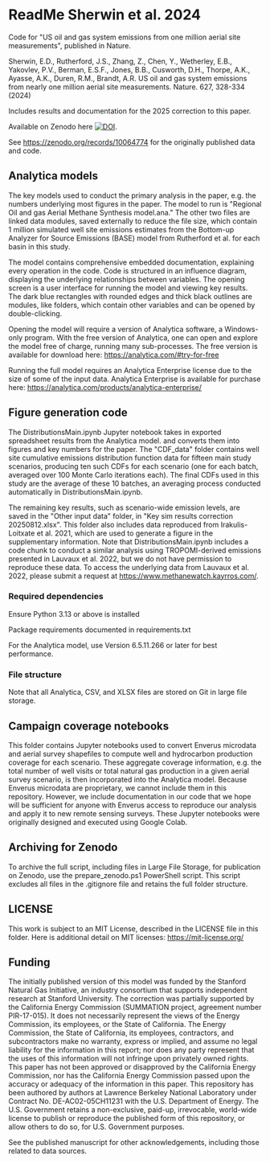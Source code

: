 # ReadMe Sherwin et al. 2024
Code for "US oil and gas system emissions from one million aerial site measurements", published in Nature.

Sherwin, E.D., Rutherford, J.S., Zhang, Z., Chen, Y., Wetherley, E.B., Yakovlev, P.V., Berman, E.S.F.,  Jones, B.B., Cusworth, D.H., Thorpe, A.K., Ayasse, A.K., Duren, R.M., Brandt, A.R. US oil and gas system emissions from nearly  one million aerial site measurements. Nature. 627, 328-334 (2024)

Includes results and documentation for the 2025 correction to this paper.

Available on Zenodo here [![DOI](https://zenodo.org/badge/681375064.svg)](https://doi.org/10.5281/zenodo.10064773).

See https://zenodo.org/records/10064774 for the originally published data and code.

## Analytica models
The key models used to conduct the primary analysis in the paper, e.g. the numbers underlying most figures in the paper.
The model to run is "Regional Oil and gas Aerial Methane Synthesis model.ana."
The other two files are linked data modules, saved externally to reduce the file size, which contain 1 million simulated well site emissions estimates from the Bottom-up Analyzer for Source Emissions (BASE) model from Rutherford et al. for each basin in this study.

The model contains comprehensive embedded documentation, explaining every operation in the code.
Code is structured in an influence diagram, displaying the underlying relationships between variables.
The opening screen is a user interface for running the model and viewing key results.
The dark blue rectangles with rounded edges and thick black outlines are modules, like folders, which contain other variables and can be opened by double-clicking.

Opening the model will require a version of Analytica software, a Windows-only program.
With the free version of Analytica, one can open and explore the model free of charge, running many sub-processes.
The free version is available for download here: https://analytica.com/#try-for-free

Running the full model requires an Analytica Enterprise license due to the size of some of the input data.
Analytica Enterprise is available for purchase here: https://analytica.com/products/analytica-enterprise/

## Figure generation code
The DistributionsMain.ipynb Jupyter notebook takes in exported spreadsheet results from the Analytica model. and converts them into figures and key numbers for the paper.
The "CDF_data" folder contains well site cumulative emissions distribution function data for fifteen main study scenarios, producing ten such CDFs for each scenario (one for each batch, averaged over 100 Monte Carlo iterations each).
The final CDFs used in this study are the average of these 10 batches, an averaging process conducted automatically in DistributionsMain.ipynb.

The remaining key results, such as scenario-wide emission levels, are saved in the "Other input data" folder, in "Key sim results correction 20250812.xlsx".
This folder also includes data reproduced from Irakulis-Loitxate et al. 2021, which are used to generate a figure in the supplementary information.
Note that DistributionsMain.ipynb includes a code chunk to conduct a similar analysis using TROPOMI-derived emissions presented in Lauvaux et al. 2022, but we do not have permission to reproduce these data.
To access the underlying data from Lauvaux et al. 2022, please submit a request at https://www.methanewatch.kayrros.com/.

### Required dependencies
Ensure Python 3.13 or above is installed

Package requirements documented in requirements.txt

For the Analytica model, use Version 6.5.11.266 or later for best performance.

### File structure
Note that all Analytica, CSV, and XLSX files are stored on Git in large file storage.

## Campaign coverage notebooks
This folder contains Jupyter notebooks used to convert Enverus microdata and aerial survey shapefiles to compute well and hydrocarbon production coverage for each scenario.
These aggregate coverage information, e.g. the total number of well visits or total natural gas production in a given aerial survey scenario, is then incorporated into the Analytica model.
Because Enverus microdata are proprietary, we cannot include them in this repository.
However, we include documentation in our code that we hope will be sufficient for anyone with Enverus access to reproduce our analysis and apply it to new remote sensing surveys.
These Jupyter notebooks were originally designed and executed using Google Colab.

## Archiving for Zenodo
To archive the full script, including files in Large File Storage, for publication on Zenodo, use the prepare_zenodo.ps1 PowerShell script. This script excludes all files in the .gitignore file and retains the full folder structure.  

## LICENSE
This work is subject to an MIT License, described in the LICENSE file in this folder.
Here is additional detail on MIT licenses: https://mit-license.org/

## Funding
The initially published version of this model was funded by the Stanford Natural Gas Initiative, an industry consortium that supports independent research at Stanford University.
The correction was partially supported by the California Energy Commission (SUMMATION project, agreement number PIR-17-015). It does not necessarily represent the views of the Energy Commission, its employees, or the State of California. The Energy Commission, the State of California, its employees, contractors, and subcontractors make no warranty, express or implied, and assume no legal liability for the information in this report; nor does any party represent that the uses of this information will not infringe upon privately owned rights. This paper has not been approved or disapproved by the California Energy Commission, nor has the California Energy Commission passed upon the accuracy or adequacy of the information in this paper. This repository has been authored by authors at Lawrence Berkeley National Laboratory under Contract No. DE-AC02-05CH11231 with the U.S. Department of Energy. The U.S. Government retains a non-exclusive, paid-up, irrevocable, world-wide license to publish or reproduce the published form of this repository, or allow others to do so, for U.S. Government purposes.

See the published manuscript for other acknowledgements, including those related to data sources.